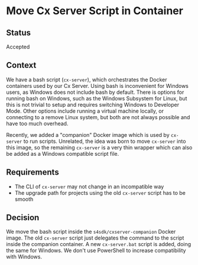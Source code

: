 # Move Cx Server Script in Container

## Status

Accepted

## Context

We have a bash script (`cx-server`), which orchestrates the Docker containers used by our Cx Server.
Using bash is inconvenient for Windows users, as Windows does not include bash by default.
There is options for running bash on Windows, such as the Windows Subsystem for Linux, but this is not trivial to setup and requires switching Windows to Developer Mode.
Other options include running a virtual machine locally, or connecting to a remove Linux system, but both are not always possible and have too much overhead.

Recently, we added a "companion" Docker image which is used by `cx-server` to run scripts.
Unrelated, the idea was born to move `cx-server` into this image, so the remaining `cx-server` is a very thin wrapper which can also be added as a Windows compatible script file.

## Requirements

* The CLI of `cx-server` may not change in an incompatible way
* The upgrade path for projects using the old `cx-server` script has to be smooth

## Decision

We move the bash script inside the `s4sdk/cxserver-companion` Docker image.
The old `cx-server` script just delegates the command to the script inside the companion container.
A new `cx-server.bat` script is added, doing the same for Windows.
We don't use PowerShell to increase compatibility with Windows.
